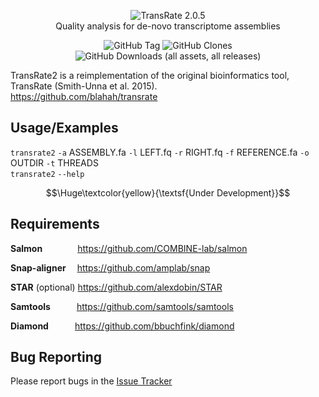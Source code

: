 <p align="center">
<picture><img src="https://i.imgur.com/ksFvFqp.png"
     alt="TransRate 2.0.5"/><br></picture>
Quality analysis for de-novo transcriptome assemblies</p>
<p align="center"><img alt="GitHub Tag" src="https://img.shields.io/github/v/tag/ericbretz/transrate2"> <img alt='GitHub Clones' src='https://img.shields.io/badge/dynamic/json?color=success&label=Clone&query=count&url=https://gist.githubusercontent.com/ericbretz/b15efc70dafd2fa92db05edc588c1fae/raw/clone.json&logo=github'> <img alt="GitHub Downloads (all assets, all releases)" src="https://img.shields.io/github/downloads/ericbretz/transrate2/total"></p>

TransRate2 is a reimplementation of the original bioinformatics tool, TransRate (Smith-Unna et al. 2015).<br>
https://github.com/blahah/transrate

## Usage/Examples

<code>transrate2</code> <code>-a</code> ASSEMBLY.fa <code>-l</code> LEFT.fq <code>-r</code> RIGHT.fq <code>-f</code> REFERENCE.fa <code>-o</code> OUTDIR <code>-t</code> THREADS <br>
<code>transrate2</code> <code>--help</code>

$$\Huge\textcolor{yellow}{\textsf{Under Development}}$$

## Requirements
<b>Salmon</b>&emsp;&emsp;&emsp;&emsp;https://github.com/COMBINE-lab/salmon<br>

<b>Snap-aligner</b>&emsp;&nbsp;https://github.com/amplab/snap<br>

<b>STAR</b> (optional)&nbsp;https://github.com/alexdobin/STAR<br>

<b>Samtools</b>&emsp;&emsp;&emsp;https://github.com/samtools/samtools<br>

<b>Diamond</b>&emsp;&emsp;&emsp;https://github.com/bbuchfink/diamond

## Bug Reporting
Please report bugs in the <a href="https://github.com/ericbretz/transrate2/issues">Issue Tracker</a>
